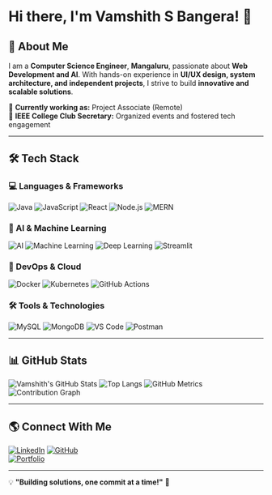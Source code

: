 # Hi there, I'm Vamshith S Bangera! 👋

## 🚀 About Me

I am a **Computer Science Engineer**, **Mangaluru**, passionate about **Web Development and AI**. With hands-on experience in **UI/UX design, system architecture, and independent projects**, I strive to build **innovative and scalable solutions**.

🔹 **Currently working as:** Project Associate (Remote)  
🔹 **IEEE College Club Secretary:** Organized events and fostered tech engagement  

---

## 🛠️ Tech Stack

### 💻 Languages & Frameworks
![Java](https://img.shields.io/badge/Java-ED8B00?style=for-the-badge&logo=openjdk&logoColor=white)
![JavaScript](https://img.shields.io/badge/JavaScript-F7DF1E?style=for-the-badge&logo=javascript&logoColor=black)
![React](https://img.shields.io/badge/React-61DAFB?style=for-the-badge&logo=react&logoColor=black)
![Node.js](https://img.shields.io/badge/Node.js-339933?style=for-the-badge&logo=node-dot-js&logoColor=white)
![MERN](https://img.shields.io/badge/MERN-000000?style=for-the-badge&logo=mongodb&logoColor=white)

### 🤖 AI & Machine Learning
![AI](https://img.shields.io/badge/Artificial%20Intelligence-FF6F00?style=for-the-badge&logo=ai&logoColor=white)
![Machine Learning](https://img.shields.io/badge/Machine%20Learning-FF4081?style=for-the-badge&logo=scikitlearn&logoColor=white)
![Deep Learning](https://img.shields.io/badge/Deep%20Learning-8E44AD?style=for-the-badge&logo=pytorch&logoColor=white)
![Streamlit](https://img.shields.io/badge/Streamlit-FF4B4B?style=for-the-badge&logo=streamlit&logoColor=white)

### 📡 DevOps & Cloud
![Docker](https://img.shields.io/badge/Docker-2496ED?style=for-the-badge&logo=docker&logoColor=white)
![Kubernetes](https://img.shields.io/badge/Kubernetes-326CE5?style=for-the-badge&logo=kubernetes&logoColor=white)
![GitHub Actions](https://img.shields.io/badge/GitHub%20Actions-2088FF?style=for-the-badge&logo=github-actions&logoColor=white)

### 🛠️ Tools & Technologies
![MySQL](https://img.shields.io/badge/MySQL-4479A1?style=for-the-badge&logo=mysql&logoColor=white)
![MongoDB](https://img.shields.io/badge/MongoDB-47A248?style=for-the-badge&logo=mongodb&logoColor=white)
![VS Code](https://img.shields.io/badge/VS%20Code-007ACC?style=for-the-badge&logo=visual-studio-code&logoColor=white)
![Postman](https://img.shields.io/badge/Postman-FF6C37?style=for-the-badge&logo=postman&logoColor=white)

---

## 📊 GitHub Stats

![Vamshith's GitHub Stats](https://github-readme-stats.vercel.app/api?username=vam-luffy&show_icons=true&theme=radical)
![Top Langs](https://github-readme-stats.vercel.app/api/top-langs/?username=vam-luffy&layout=compact&theme=radical)
![GitHub Metrics](https://github-profile-summary-cards.vercel.app/api/cards/profile-details?username=vam-luffy&theme=radical)
![Contribution Graph](https://github-readme-activity-graph.vercel.app/graph?username=vam-luffy&theme=react-dark)

---

## 🌎 Connect With Me
[![LinkedIn](https://img.shields.io/badge/LinkedIn-0077B5?style=for-the-badge&logo=linkedin&logoColor=white)](https://www.linkedin.com/in/vamshith-s-bangera-22b4522a3)
[![GitHub](https://img.shields.io/badge/GitHub-181717?style=for-the-badge&logo=github&logoColor=white)](https://github.com/vam-luffy)  
[![Portfolio](https://img.shields.io/badge/Portfolio-000000?style=for-the-badge&logo=firefox&logoColor=white)](https://waanderlust.onrender.com/)

---

💡 **"Building solutions, one commit at a time!"** 🚀
